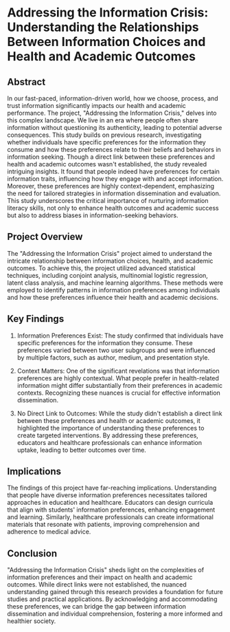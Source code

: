 # Addressing the Information Crisis: Understanding the Relationships Between Information Choices and Health and Academic Outcomes

## Abstract

In our fast-paced, information-driven world, how we choose, process, and trust information significantly impacts our health and academic performance. The project, "Addressing the Information Crisis," delves into this complex landscape. We live in an era where people often share information without questioning its authenticity, leading to potential adverse consequences. This study builds on previous research, investigating whether individuals have specific preferences for the information they consume and how these preferences relate to their beliefs and behaviors in information seeking. Though a direct link between these preferences and health and academic outcomes wasn't established, the study revealed intriguing insights. It found that people indeed have preferences for certain information traits, influencing how they engage with and accept information. Moreover, these preferences are highly context-dependent, emphasizing the need for tailored strategies in information dissemination and evaluation. This study underscores the critical importance of nurturing information literacy skills, not only to enhance health outcomes and academic success but also to address biases in information-seeking behaviors.

## Project Overview

The "Addressing the Information Crisis" project aimed to understand the intricate relationship between information choices, health, and academic outcomes. To achieve this, the project utilized advanced statistical techniques, including conjoint analysis, multinomial logistic regression, latent class analysis, and machine learning algorithms. These methods were employed to identify patterns in information preferences among individuals and how these preferences influence their health and academic decisions.

## Key Findings

1. Information Preferences Exist: The study confirmed that individuals have specific preferences for the information they consume. These preferences varied between two user subgroups and were influenced by multiple factors, such as author, medium, and presentation style.

2. Context Matters: One of the significant revelations was that information preferences are highly contextual. What people prefer in health-related information might differ substantially from their preferences in academic contexts. Recognizing these nuances is crucial for effective information dissemination.

3. No Direct Link to Outcomes: While the study didn't establish a direct link between these preferences and health or academic outcomes, it highlighted the importance of understanding these preferences to create targeted interventions. By addressing these preferences, educators and healthcare professionals can enhance information uptake, leading to better outcomes over time.

## Implications

The findings of this project have far-reaching implications. Understanding that people have diverse information preferences necessitates tailored approaches in education and healthcare. Educators can design curricula that align with students' information preferences, enhancing engagement and learning. Similarly, healthcare professionals can create informational materials that resonate with patients, improving comprehension and adherence to medical advice.

## Conclusion

"Addressing the Information Crisis" sheds light on the complexities of information preferences and their impact on health and academic outcomes. While direct links were not established, the nuanced understanding gained through this research provides a foundation for future studies and practical applications. By acknowledging and accommodating these preferences, we can bridge the gap between information dissemination and individual comprehension, fostering a more informed and healthier society.
